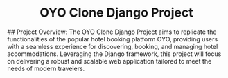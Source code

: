 <h1 align="center">OYO Clone Django Project</h1>
## Project Overview:
The OYO Clone Django Project aims to replicate the functionalities of the popular hotel booking platform OYO, providing users with a seamless experience for discovering, booking, and managing hotel accommodations. Leveraging the Django framework, this project will focus on delivering a robust and scalable web application tailored to meet the needs of modern travelers.

